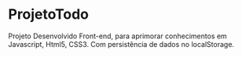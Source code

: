 # ProjetoTodo
 Projeto Desenvolvido Front-end, para aprimorar conhecimentos em Javascript, Html5, CSS3. Com persistência de dados no localStorage.
